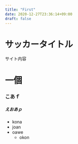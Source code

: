 ```yaml
---
title: "First"
date: 2020-12-27T23:36:14+09:00
draft: false
---
```


# サッカータイトル

サイト内容
# 一個
### こあｆ

##### えおあｐ

- kona
- joan
- oawe
  - okon